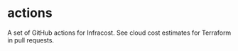 # actions
A set of GitHub actions for Infracost.  See cloud cost estimates for Terraform in pull requests.
